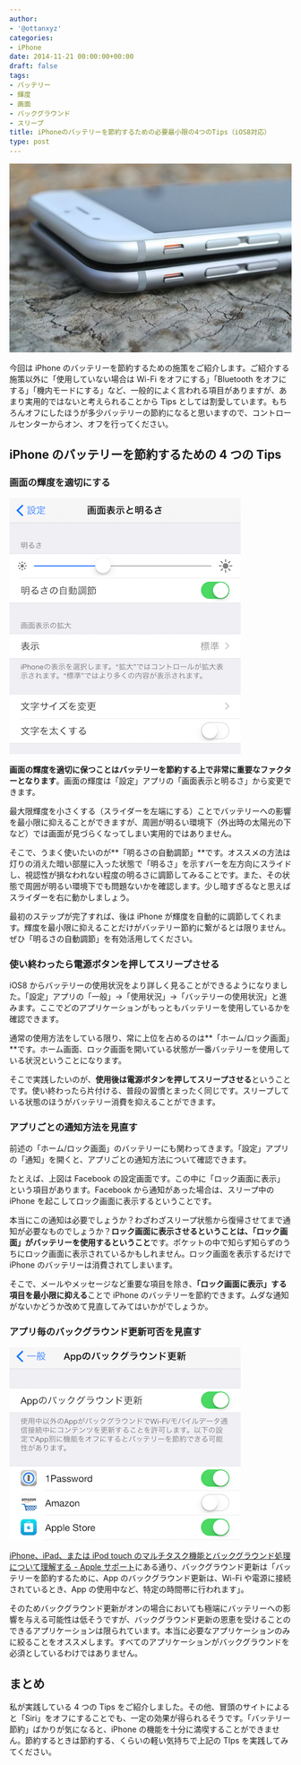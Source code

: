 ```yaml
---
author:
- '@ottanxyz'
categories:
- iPhone
date: 2014-11-21 00:00:00+00:00
draft: false
tags:
- バッテリー
- 輝度
- 画面
- バックグラウンド
- スリープ
title: iPhoneのバッテリーを節約するための必要最小限の4つのTips（iOS8対応）
type: post
---
```


![](141121-546efe99f19cf.jpg)

今回は iPhone のバッテリーを節約するための施策をご紹介します。ご紹介する施策以外に「使用していない場合は Wi-Fi をオフにする」「Bluetooth をオフにする」「機内モードにする」など、一般的によく言われる項目がありますが、あまり実用的ではないと考えられることから Tips としては割愛しています。もちろんオフにしたほうが多少バッテリーの節約になると思いますので、コントロールセンターからオン、オフを行ってください。

## iPhone のバッテリーを節約するための 4 つの Tips

### 画面の輝度を適切にする

![](141121-546efe872247f.png)

**画面の輝度を適切に保つことはバッテリーを節約する上で非常に重要なファクターとなります**。画面の輝度は「設定」アプリの「画面表示と明るさ」から変更できます。

最大限輝度を小さくする（スライダーを左端にする）ことでバッテリーへの影響を最小限に抑えることができますが、周囲が明るい環境下（外出時の太陽光の下など）では画面が見づらくなってしまい実用的ではありません。

そこで、うまく使いたいのが**「明るさの自動調節」**です。オススメの方法は灯りの消えた暗い部屋に入った状態で「明るさ」を示すバーを左方向にスライドし、視認性が損なわれない程度の明るさに調節してみることです。また、その状態で周囲が明るい環境下でも問題ないかを確認します。少し暗すぎるなと思えばスライダーを右に動かしましょう。

最初のステップが完了すれば、後は iPhone が輝度を自動的に調節してくれます。輝度を最小限に抑えることだけがバッテリー節約に繋がるとは限りません。ぜひ「明るさの自動調節」を有効活用してください。

### 使い終わったら電源ボタンを押してスリープさせる

iOS8 からバッテリーの使用状況をより詳しく見ることができるようになりました。「設定」アプリの「一般」→「使用状況」→「バッテリーの使用状況」と進みます。ここでどのアプリケーションがもっともバッテリーを使用しているかを確認できます。

通常の使用方法をしている限り、常に上位を占めるのは**「ホーム/ロック画面」**です。ホーム画面、ロック画面を開いている状態が一番バッテリーを使用している状況ということになります。

そこで実践したいのが、**使用後は電源ボタンを押してスリープさせる**ということです。使い終わったら片付ける、普段の習慣とまったく同じです。スリープしている状態のほうがバッテリー消費を抑えることができます。

### アプリごとの通知方法を見直す

前述の「ホーム/ロック画面」のバッテリーにも関わってきます。「設定」アプリの「通知」を開くと、アプリごとの通知方法について確認できます。

たとえば、上図は Facebook の設定画面です。この中に「ロック画面に表示」という項目があります。Facebook から通知があった場合は、スリープ中の iPhone を起こしてロック画面に表示するということです。

本当にこの通知は必要でしょうか？わざわざスリープ状態から復帰させてまで通知が必要なものでしょうか？**ロック画面に表示させるということは、「ロック画面」がバッテリーを使用するということ**です。ポケットの中で知らず知らずのうちにロック画面に表示されているかもしれません。ロック画面を表示するだけで iPhone のバッテリーは消費されてしまいます。

そこで、メールやメッセージなど重要な項目を除き、**「ロック画面に表示」する項目を最小限に抑える**ことで iPhone のバッテリーを節約できます。ムダな通知がないかどうか改めて見直してみてはいかがでしょうか。

### アプリ毎のバックグラウンド更新可否を見直す

![](141121-546efe9783fcb.png)

[iPhone、iPad、または iPod touch のマルチタスク機能とバックグラウンド処理について理解する - Apple サポート](http://support.apple.com/ja-jp/HT4211)にある通り、バックグラウンド更新は「バッテリーを節約するために、App のバックグラウンド更新は、Wi-Fi や電源に接続されているとき、App の使用中など、特定の時間帯に行われます」。

そのためバックグラウンド更新がオンの場合においても極端にバッテリーへの影響を与える可能性は低そうですが、バックグラウンド更新の恩恵を受けることのできるアプリケーションは限られています。本当に必要なアプリケーションのみに絞ることをオススメします。すべてのアプリケーションがバックグラウンドを必須としているわけではありません。

## まとめ

私が実践している 4 つの Tips をご紹介しました。その他、冒頭のサイトによると「Siri」をオフにすることでも、一定の効果が得られるそうです。「バッテリー節約」ばかりが気になると、iPhone の機能を十分に満喫することができません。節約するときは節約する、くらいの軽い気持ちで上記の TIps を実践してみてください。